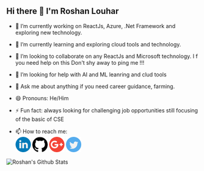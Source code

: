 ## Hi there 👋 I'm Roshan Louhar

- 🔭 I’m currently working on ReactJs, Azure, .Net Framework and exploring new technology.
- 🌱 I’m currently learning and exploring cloud tools and technology.
- 👯 I’m looking to collaborate on any ReactJs and Microsoft technology. I f you need help on this Don't shy away to ping me !!!
- 🤔 I’m looking for help with AI and ML leanring and clud tools
- 💬 Ask me about anything if you need career guidance, farming.
- 😄 Pronouns: He/Him
- ⚡ Fun fact: always looking for challenging job opportunities still focusing of the basic of CSE

- 📫 How to reach me:  
<a href="https://www.linkedin.com/in/roshanlouhar"><img src="https://github.com/roshanlouhar/roshanlouhar/blob/main/public/images/social/linkedin.png" width="40" /></a>
<a href="https://github.com/roshanlouhar"><img src="https://github.com/roshanlouhar/roshanlouhar/blob/main/public/images/social/github-logo.png" width="40" /></a>
<a href="mailto:roshan.louhar@gmail.com"><img src="https://github.com/roshanlouhar/roshanlouhar/blob/main/public/images/social/google-plus.png" width="40" /></a>
<a href="https://twitter.com/roshanlouhar"><img src="https://github.com/roshanlouhar/roshanlouhar/blob/main/public/images/social/twitter.png" width="40" /></a>

![Roshan's Github Stats](https://github-readme-stats.vercel.app/api?username=roshanlouhar&show_icons=true)
